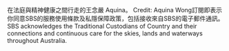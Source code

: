 在法庭與精神健康之間行走的王念嚴 Aquina。 Credit: Aquina Wong訂閱即表示你同意SBS的服務使用條款及私隱保障政策，包括接收來自SBS的電子郵件通訊。SBS acknowledges the Traditional Custodians of Country and their connections and continuous care for the skies, lands and waterways throughout Australia.